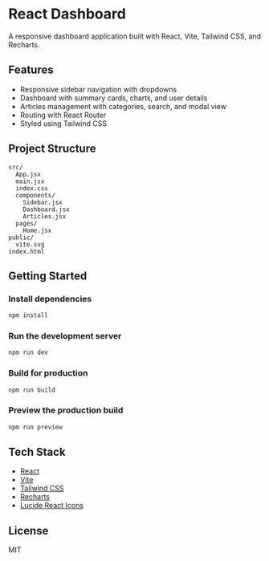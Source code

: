 # React Dashboard

A responsive dashboard application built with React, Vite, Tailwind CSS, and Recharts.

## Features

- Responsive sidebar navigation with dropdowns
- Dashboard with summary cards, charts, and user details
- Articles management with categories, search, and modal view
- Routing with React Router
- Styled using Tailwind CSS

## Project Structure

```
src/
  App.jsx
  main.jsx
  index.css
  components/
    Sidebar.jsx
    Dashboard.jsx
    Articles.jsx
  pages/
    Home.jsx
public/
  vite.svg
index.html
```

## Getting Started

### Install dependencies

```sh
npm install
```

### Run the development server

```sh
npm run dev
```

### Build for production

```sh
npm run build
```

### Preview the production build

```sh
npm run preview
```

## Tech Stack

- [React](https://react.dev/)
- [Vite](https://vitejs.dev/)
- [Tailwind CSS](https://tailwindcss.com/)
- [Recharts](https://recharts.org/)
- [Lucide React Icons](https://lucide.dev/icons/)

## License

MIT